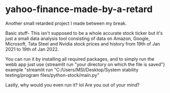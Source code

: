 # yahoo-finance-made-by-a-retard
Another small retarded project I made between my break.

Basic stuff-
This isn't supposed to be a whole accurate stock ticker but it's just a small data analysis tool consisting of data on Amazon, Google, Microsoft, Tata Steel and Nvidia stock prices and history from 19th of Jan 2021 to 19th of Jan 2022.

You can run it by installing all required packages, and to simply run the webb app just use {streamlit run "your directory on which the file is saved"} example "streamlit run "C:/Users/MSI/Desktop/System stability testing/program files/python-stock/main.py"

Lastly, why would you even run it? lol Are you out of your mind? 
